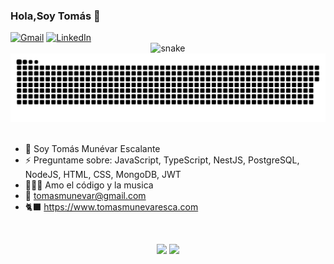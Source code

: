 ### Hola,Soy Tomás 👋
 <a href="mailto:tomasmunevar36@gmail.com" title="Gmail">
  <img src="https://img.shields.io/badge/-Gmail-FF0000?style=flat-square&labelColor=FF0000&logo=gmail&logoColor=white&link=LINK-DO-SEU-GMAIL" alt="Gmail"/></a>
  <a href="https://www.linkedin.com/in/tom%C3%A1s-mun%C3%A9var-escalante-5ba483212/" title="LinkedIn">
  <img src="https://img.shields.io/badge/-Linkedin-0e76a8?style=flat-square&logo=Linkedin&logoColor=white&link=LINK-DO-SEU-LINKEDIN" alt="LinkedIn"/></a>

<div align="center">
  <img src="https://raw.githubusercontent.com/lessslie/lessslie/output/dist/github-contribution-grid-snake.gif" alt="snake" />
</div>

<div align="center">
    <picture align="center">
      <source media="(prefers-color-scheme: dark)" srcset="https://raw.githubusercontent.com/Niefee/niefee/master/assets/github-contribution-grid-snake.svg">
      <source media="(prefers-color-scheme: light)" srcset="https://raw.githubusercontent.com/Niefee/niefee/master/assets/github-contribution-grid-snake.svg">
      <img alt="github contribution grid snake animation" src="https://raw.githubusercontent.com/Niefee/niefee/master/assets/github-contribution-grid-snake.svg">
    </picture>
</div>

<br/>

- 🌱 Soy Tomás Munévar Escalante 
- ⚡ Preguntame sobre: JavaScript, TypeScript, NestJS, PostgreSQL, NodeJS, HTML, CSS, MongoDB, JWT
- 🧑🏼‍💻 Amo el código y la musica
- 📧 tomasmunevar@gmail.com
- 🐈‍⬛ https://www.tomasmunevaresca.com

<br/>

<p align="center">
    <!-- Stats con gradiente gris -->
    <img style="height:10rem;" src="https://github-readme-stats.vercel.app/api?username=Tomas36M&bg_color=30,dddddd,555555&title_color=1F1F1F&text_color=1F1F1F&icon_color=757575&show_icons=true&border_color=cccccc" />
    <img style="height:10rem;" src="https://github-readme-streak-stats.herokuapp.com/?user=Tomas36M&background=1F1F1F&border=757575&stroke=757575&ring=949494&fire=949494&currStreakLabel=FFFFFF&currStreakNum=FFFFFF&sideNums=FFFFFF&sideLabels=FFFFFF&dates=888888" />
</p>
